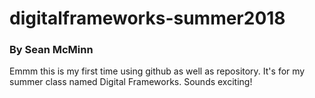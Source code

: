 # digitalframeworks-summer2018
### By Sean McMinn
Emmm this is my first time using github as well as repository. It's for my summer class named Digital Frameworks. Sounds exciting!
